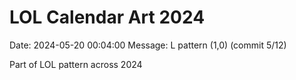 # LOL Calendar Art 2024

Date: 2024-05-20 00:04:00
Message: L pattern (1,0) (commit 5/12)

Part of LOL pattern across 2024

